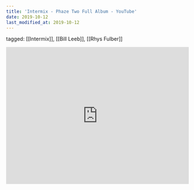 ```yaml
---
title: 'Intermix - Phaze Two Full Album - YouTube'
date: 2019-10-12
last_modified_at: 2019-10-12
---
```

tagged: [[Intermix]], [[Bill Leeb]], [[Rhys Fulber]]
<iframe allow="accelerometer; autoplay; clipboard-write; encrypted-media; gyroscope; picture-in-picture" allowfullscreen="" frameborder="0" height="375" id="youtube_iframe" src="https://www.youtube.com/embed/y60cUNRJ2q4?feature=oembed&amp;enablejsapi=1&amp;origin=https://safe.txmblr.com&amp;wmode=opaque" width="500"></iframe>